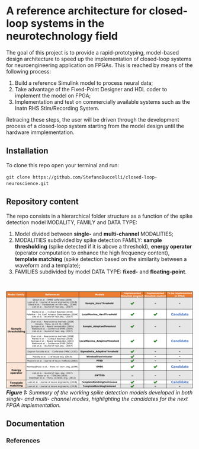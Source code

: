 # A reference architecture for closed-loop systems in the neurotechnology field

The goal of this project is to provide a rapid-prototyping, model-based design architecture to speed up the implementation of closed-loop systems for neuroengineering application on FPGAs. This is reached by means of the following process:

1.  Build a reference Simulink model to process neural data;
2.  Take advantage of the Fixed-Point Designer and HDL coder to implement the model on FPGA;
3.	Implementation and test on commercially available systems such as the Inatn RHS Stim/Recording System.

Retracing these steps, the user will be driven through the development process of a closed-loop system starting from the model design until the hardware immplementation.


## Installation

To clone this repo open your terminal and run:

`git clone https://github.com/StefanoBuccelli/closed-loop-neuroscience.git`


## Repository content

The repo consists in a hierarchical folder structure as a function of the spike detection model MODALITY, FAMILY and DATA TYPE:

1.  Model divided between **single-** and **multi-channel** MODALITIES;
2.  MODALITIES subdivided by spike detection FAMILY: **sample thresholding** (spike detected if it is above a threshold), **energy operator** (operator computation to enhance the high frequency content), **template matching** (spike detection based on the similarity between a waveform and a template);
3.  FAMILIES subdivided by model DATA TYPE: **fixed-** and **floating-point**.

<br />

![Fig. 1: Current model developed](Mattia/Images/model_summary.png)  
_**Figure 1:** Summary of the working spike detection models developed in both single- and multi- channel modes, highlighting the candidates for the next FPGA implementation._






## Documentation


### References

